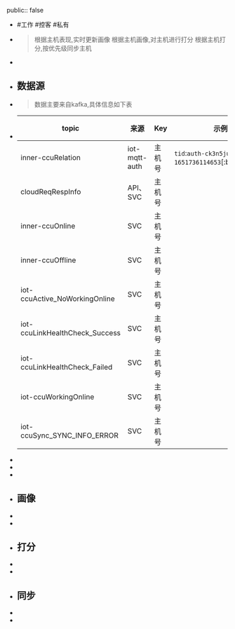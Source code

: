 public:: false

- #工作 #控客 #私有
- > 根据主机表现,实时更新画像
  根据主机画像,对主机进行打分
  根据主机打分,按优先级同步主机
-
- ## 数据源
- > 数据主要来自kafka,具体信息如下表
- |topic|来源|Key|示例header|示例payload|说明|
  |--|--|--|--|--|--|
  |inner-ccuRelation|iot-mqtt-auth|主机号|`tid`:`auth-ck3n5jub-1651736114653`[:br]`ts`:`1651736114680`|`[ "KONKE_USER@U_3bc9d6d0-735f-45d0-853a-7bf8df75f8ea" ]`||
  |cloudReqRespInfo|API、SVC|主机号||||
  |inner-ccuOnline|SVC|主机号||||
  |inner-ccuOffline|SVC|主机号||||
  |iot-ccuActive_NoWorkingOnline|SVC|主机号||||
  |iot-ccuLinkHealthCheck_Success|SVC|主机号||||
  |iot-ccuLinkHealthCheck_Failed|SVC|主机号||||
  |iot-ccuWorkingOnline|SVC|主机号||||
  |iot-ccuSync_SYNC_INFO_ERROR|SVC|主机号||||
-
-
-
- ## 画像
-
-
- ## 打分
-
-
- ## 同步
-
-